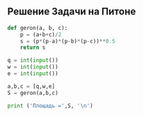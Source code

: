 ## Решение Задачи на Питоне

```python
def geron(a, b, c):
    p = (a+b+c)/2
    s = (p*(p-a)*(p-b)*(p-c))**0.5
    return s

q = int(input())
w = int(input())
e = int(input())

a,b,c = [q,w,e]
S = geron(a,b,c)

print ('Площадь =',S, '\n')
```
